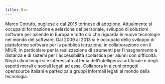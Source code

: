 ```yaml
---
title: Bio
---
```


Marco Cotrufo, pugliese e dal 2015 torinese di adozione. Attualmente si occupa di formazione e selezione del personale, sviluppo di soluzioni software per aziende in Europa e tutto ciò che riguarda le nuove tecnologie nel mondo del software. Dal 2009 al 2013 si è occupato dello sviluppo di piattaforme software per la pubblica istruzione, in collaborazione con il MIUR, in particolare per la realizzazione di strumenti per l'insegnamento a distanza e di sistemi per l'accessibilità scolastica per alunni con difficoltà. Negli ultimi tempi si è interessato al tema dell'intelligenza artificiale e degli aspetti morali e sociali legati ad essa. Collabora in alcuni progetti opensource italiani e partecipa a gruppi informali legati al mondo della tecnologia.